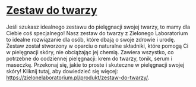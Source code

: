 # [Zestaw do twarzy](https://zielonelaboratorium.pl/produkt/zestaw-do-twarzy/)

Jeśli szukasz idealnego zestawu do pielęgnacji swojej twarzy, to mamy dla Ciebie coś specjalnego! Nasz zestaw do twarzy z Zielonego Laboratorium to idealne rozwiązanie dla osób, które dbają o swoje zdrowie i urodę. Zestaw został stworzony w oparciu o naturalne składniki, które pomogą Ci w pielęgnacji skóry, nie obciążając jej chemią. Zawiera wszystko, co potrzebne do codziennej pielęgnacji: krem do twarzy, tonik, serum i maseczkę. Przekonaj się, jakie to proste i skuteczne w pielęgnacji swojej skóry! Kliknij tutaj, aby dowiedzieć się więcej: https://zielonelaboratorium.pl/produkt/zestaw-do-twarzy/.